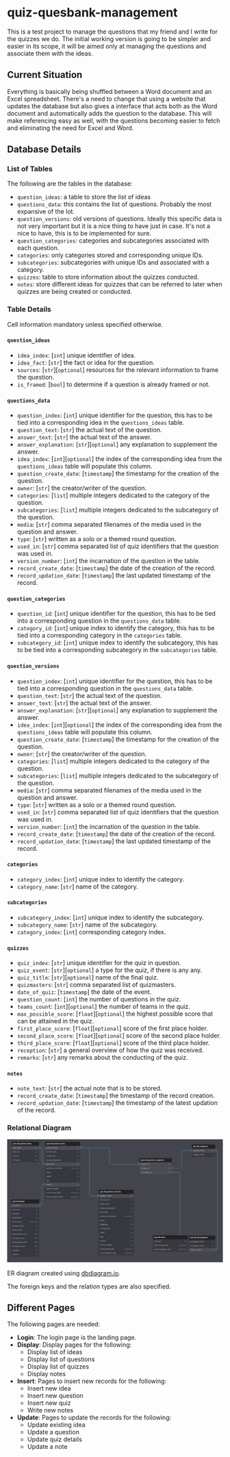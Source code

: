 # quiz-quesbank-management

This is a test project to manage the questions that my friend and I write for the quizzes we do. The initial working version is going to be simpler and easier in its scope, it will be aimed only at managing the questions and associate them with the ideas.

## Current Situation

Everything is basically being shuffled between a Word document and an Excel spreadsheet. There's a need to change that using a website that updates the database but also gives a interface that acts both as the Word document and automatically adds the question to the database. This will make referencing easy as well, with the questions becoming easier to fetch and eliminating the need for Excel and Word.

## Database Details

### List of Tables

The following are the tables in the database:

* ```question_ideas```: a table to store the list of ideas
* ```questions_data```: this contains the list of questions. Probably the most expansive of the lot.
* ```question_versions```: old versions of questions. Ideally this specific data is not very important but it is a nice thing to have just in case. It's not a nice to have, this is to be implemented for sure.
* ```question_categories```: categories and subcategories associated with each question.
* ```categories```: only categories stored and corresponding unique IDs.
* ```subcategories```: subcategories with unique IDs and associated with a category.
* ```quizzes```: table to store information about the quizzes conducted.
* ```notes```: store different ideas for quizzes that can be referred to later when quizzes are being created or conducted.


### Table Details

Cell information mandatory unless specified otherwise.

#### ```question_ideas```
* ```idea_index```: \[```int```\] unique identifier of idea.
* ```idea_fact```: \[```str```\] the fact or idea for the question.
* ```sources```: \[```str```\]\[```optional```\] resources for the relevant information to frame the question.
* ```is_framed```: \[```bool```\] to determine if a question is already framed or not.

#### ```questions_data```
* ```question_index```: \[```int```\] unique identifier for the question, this has to be tied into a corresponding idea in the ```questions_ideas``` table.
* ```question_text```: \[```str```\] the actual text of the question.
* ```answer_text```: \[```str```\] the actual text of the answer.
* ```answer_explanation```: \[```str```\]\[```optional```\] any explanation to supplement the answer.
* ```idea_index```: \[```int```\]\[```optional```\] the index of the corresponding idea from the ```questions_ideas``` table will populate this column.
* ```question_create_date```: \[```timestamp```\] the timestamp for the creation of the question.
* ```owner```: \[```str```\] the creator/writer of the question.
* ```categories```: \[```list```\] multiple integers dedicated to the category of the question.
* ```subcategories```: \[```list```\] multiple integers dedicated to the subcategory of the question. 
* ```media```: \[```str```\] comma separated filenames of the media used in the question and answer.
* ```type```: \[```str```\] written as a solo or a themed round question.
* ```used_in```: \[```str```\] comma separated list of quiz identifiers that the question was used in.
* ```version_number```: \[```int```\] the incarnation of the question in the table.
* ```record_create_date```: \[```timestamp```\] the date of the creation of the record.
* ```record_updation_date```: \[```timestamp```\] the last updated timestamp of the record.

#### ```question_categories```
* ```question_id```: \[```int```\] unique identifier for the question, this has to be tied into a corresponding question in the ```questions_data``` table.
* ```category_id```: \[```int```\] unique index to identify the category, this has to be tied into a corresponding category in the ```categories``` table.
* ```subcategory_id```: \[```int```\] unique index to identify the subcategory, this has to be tied into a corresponding subcategory in the ```subcategories``` table.

#### ```question_versions```
* ```question_index```: \[```int```\] unique identifier for the question, this has to be tied into a corresponding question in the ```questions_data``` table.
* ```question_text```: \[```str```\] the actual text of the question.
* ```answer_text```: \[```str```\] the actual text of the answer.
* ```answer_explanation```: \[```str```\]\[```optional```\] any explanation to supplement the answer.
* ```idea_index```: \[```int```\]\[```optional```\] the index of the corresponding idea from the ```questions_ideas``` table will populate this column.
* ```question_create_date```: \[```timestamp```\] the timestamp for the creation of the question.
* ```owner```: \[```str```\] the creator/writer of the question.
* ```categories```: \[```list```\] multiple integers dedicated to the category of the question.
* ```subcategories```: \[```list```\] multiple integers dedicated to the subcategory of the question. 
* ```media```: \[```str```\] comma separated filenames of the media used in the question and answer.
* ```type```: \[```str```\] written as a solo or a themed round question.
* ```used_in```: \[```str```\] comma separated list of quiz identifiers that the question was used in.
* ```version_number```: \[```int```\] the incarnation of the question in the table.
* ```record_create_date```: \[```timestamp```\] the date of the creation of the record.
* ```record_updation_date```: \[```timestamp```\] the last updated timestamp of the record.

#### ```categories```
* ```category_index```: \[```int```\] unique index to identify the category.
* ```category_name```: \[```str```\] name of the category.

#### ```subcategories```
* ```subcategory_index```: \[```int```\] unique index to identify the subcategory.
* ```subcategory_name```: \[```str```\] name of the subcategory.
* ```category_index```: \[```int```\] corresponding category index.

#### ```quizzes```
* ```quiz_index```: \[```str```\] unique identifier for the quiz in question.
* ```quiz_event```: \[```str```\]\[```optional```\] a type for the quiz, if there is any any.
* ```quiz_title```: \[```str```\]\[```optional```\] name of the final quiz.
* ```quizmasters```: \[```str```\] comma separated list of quizmasters.
* ```date_of_quiz```: \[```timestamp```\] the date of the event.
* ```question_count```: \[```int```\] the number of questions in the quiz.
* ```teams_count```: \[```int```\]\[```optional```\] the number of teams in the quiz.
* ```max_possible_score```: \[```float```\]\[```optional```\] the highest possible score that can be attained in the quiz.
* ```first_place_score```: \[```float```\]\[```optional```\] score of the first place holder.
* ```second_place_score```: \[```float```\]\[```optional```\] score of the second place holder.
* ```third_place_score```: \[```float```\]\[```optional```\] score of the third place holder.
* ```reception```: \[```str```\] a general overview of how the quiz was received.
* ```remarks```: \[```str```\] any remarks about the conducting of the quiz.

#### ```notes```
* ```note_text```: \[```str```\] the actual note that is to be stored.
* ```record_create_date```: \[```timestamp```\] the timestamp of the record creation.
* ```record_updation_date```: \[```timestamp```\] the timestamp of the latest updation of the record.

### Relational Diagram

![Relational diagram of the database](relational_diagram.png)

ER diagram created using [dbdiagram.io](https://dbdiagram.io).

The foreign keys and the relation types are also specified.

## Different Pages

The following pages are needed:
* **Login**: The login page is the landing page.
* **Display**: Display pages for the following:
	* Display list of ideas
	* Display list of questions
	* Display list of quizzes
	* Display notes
* **Insert**: Pages to insert new records for the following:
	* Insert new idea
	* Insert new question
	* Insert new quiz
	* Write new notes
* **Update**: Pages to update the records for the following:
	* Update existing idea
	* Update a question
	* Update quiz details
	* Update a note 